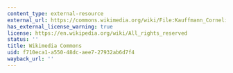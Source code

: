 ```yaml
---
content_type: external-resource
external_url: https://commons.wikimedia.org/wiki/File:Kauffmann_Cornelia_mater_Gracchorum.jpg
has_external_license_warning: true
license: https://en.wikipedia.org/wiki/All_rights_reserved
status: ''
title: Wikimedia Commons
uid: f710eca1-a550-48dc-aee7-27932ab6d7f4
wayback_url: ''
---
```

